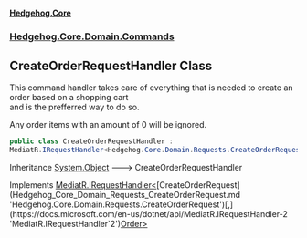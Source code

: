 #### [Hedgehog.Core](index.md 'index')
### [Hedgehog.Core.Domain.Commands](Hedgehog_Core_Domain_Commands.md 'Hedgehog.Core.Domain.Commands')
## CreateOrderRequestHandler Class
This command handler takes care of everything that is needed to create an order based on a shopping cart  
and is the prefferred way to do so.  
  
Any order items with an amount of 0 will be ignored.  
```csharp
public class CreateOrderRequestHandler :
MediatR.IRequestHandler<Hedgehog.Core.Domain.Requests.CreateOrderRequest, Hedgehog.Core.Domain.Order>
```

Inheritance [System.Object](https://docs.microsoft.com/en-us/dotnet/api/System.Object 'System.Object') &#129106; CreateOrderRequestHandler  

Implements [MediatR.IRequestHandler&lt;](https://docs.microsoft.com/en-us/dotnet/api/MediatR.IRequestHandler-2 'MediatR.IRequestHandler`2')[CreateOrderRequest](Hedgehog_Core_Domain_Requests_CreateOrderRequest.md 'Hedgehog.Core.Domain.Requests.CreateOrderRequest')[,](https://docs.microsoft.com/en-us/dotnet/api/MediatR.IRequestHandler-2 'MediatR.IRequestHandler`2')[Order](Hedgehog_Core_Domain_Order.md 'Hedgehog.Core.Domain.Order')[&gt;](https://docs.microsoft.com/en-us/dotnet/api/MediatR.IRequestHandler-2 'MediatR.IRequestHandler`2')  
